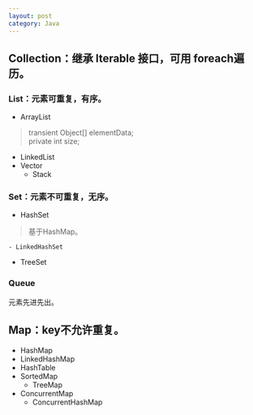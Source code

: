 ```yaml
---
layout: post
category: Java
---
```


## Collection：继承 Iterable 接口，可用 foreach遍历。

### List：元素可重复，有序。

- ArrayList
> transient Object[] elementData;<br/>
private int size;
- LinkedList
- Vector
    - Stack

### Set：元素不可重复，无序。

- HashSet
> 基于HashMap。

    - LinkedHashSet
- TreeSet

### Queue

元素先进先出。

## Map：key不允许重复。

- HashMap
- LinkedHashMap
- HashTable
- SortedMap
    - TreeMap
- ConcurrentMap
    - ConcurrentHashMap